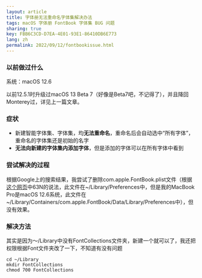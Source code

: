 ```yaml
---
layout: article
title: 字体册无法重命名字体集解决办法
tags: macOS 字体册 FontBook 字体集 BUG 问题
sharing: true
key: FBB6C3CD-D7EA-4E01-93E1-86410DB6E773
lang: zh
permalink: 2022/09/12/fontbookissue.html
---
```


### 以前做过什么

系统：macOS 12.6

以前12.5.1时升级过macOS 13 Beta 7（好像是Beta7吧，不记得了），并且降回Monterey过，详见上一篇文章。

### 症状

- 新建智能字体集、字体集，均**无法重命名**，重命名后会自动选中“所有字体”，重命名的字体集还是初始的名字
- **无法向新建的字体集内添加字体**，但是添加的字体可以在所有字体中看到

### 尝试解决的过程

根据Google上的搜索结果，我尝试了删除com.apple.FontBook.plist文件（根据[这个网页](https://discussions.apple.com/thread/7466526)中63N的说法，此文件在~/Library/Preferences中，但是我的MacBook Pro是macOS 12.6系统，此文件在~/Library/Containers/com.apple.FontBook/Data/Library/Preferences中），但没有效果。

### 解决方法

其实是因为～/Library中没有FontCollections文件夹，新建一个就可以了，我还把权限根据Font文件夹改了一下，不知道有没有问题

```shell
cd ~/Library
mkdir FontCollections
chmod 700 FontCollections
```

